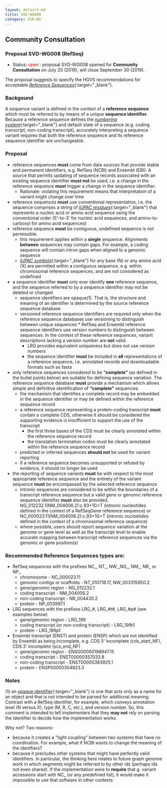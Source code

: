 ```yaml
---
layout: default-md
title: SVD-WG008
category: SVD-WG
---
```


## Community Consultation

### Proposal SVD-WG008 (RefSeq)

*	Status: <font color="red">open</font>
	:	proposal SVD-WG008 opened for **Community Consultation** on July 20 (2019), will close September 30 (2019). 

The proposal suggests to specify the HGVS recommendations for acceptable [_Reference Sequences_](https://varnomen.hgvs.org/bg-material/refseq/){:target="\_blank"}.

### Backgound

A sequence variant is defined in the context of a **reference sequence** which must be referred to by means of a unique **sequence identifier**. Because a reference sequence defines the [_numbering system_](https://varnomen.hgvs.org/bg-material/numbering/){:target="\_blank"} and default state of a sequence (e.g. coding transcript, non-coding transcript), accurately interpreting a sequence variant requires that both the reference sequence and its reference sequence identifier are unchangeable.

### Proposal

*	reference sequences **must** come from data sources that provide stable and permanent identifiers, e.g. RefSeq (NCBI) and Ensembl (EBI). A source that permits updating of sequence records associated with an existing sequence identifier **must not** be used, i.e. a change in the reference sequence **must** trigger a change in the sequence identifier.
	*	Rationale: violating this requirement means that interpretation of a variant might change over time
*	reference sequences **must** use conventional representation, i.e. the sequence comprises a string of [_IUPAC residues_](https://varnomen.hgvs.org/bg-material/standards/){:target="\_blank"} that represents a nucleic acid or amino acid sequence using the conventional order (5'-to-3' for nucleic acid sequences, and amino-to-carboxyl for amino acid sequences) 
*	reference sequence **must** be contiguous, undefined sequence is not permissible.
	*	this requirement applies within a **single** sequence. Alignments **between** sequences may contain gaps. For example, a coding sequence will contain intron gaps when aligned to a genomic sequence
	*	[_IUPAC symbols_](https://varnomen.hgvs.org/bg-material/standards/){:target="\_blank"} for any base (N) or any amino acid (X) are permitted within a contiguous sequence, e.g. within chromosomal reference sequences, and are not considered as undefined
*	a sequence identifier **must** only ever identify **one** reference sequence, and the sequence referred to by a sequence identifier may not be deleted or changed
	*	sequence identifiers are opaque(1). That is, the structure and meaning of an identifier is determined by the source reference sequence database
	*	versioned reference sequence identifiers are required only when the reference sequence databases use versioning to distinguish between unique sequences
        	*	RefSeq and Ensembl reference sequence identifiers use version numbers to distinguish between sequences. In the context of these reference sequences, variant descriptions lacking a version number are **not** valid. 
		*	LRG provides equivalent uniqueness but does not use version numbers
		*	the sequence identifier **must** be included in **all** representations of a reference sequence, i.e. annotated records and downloadable formats such as fasta
*	only reference sequences considered to be **“complete”** (as defined in the bullet points below) are suitable for defining sequence variation. The reference sequence database **must** provide a mechanism which allows simple and definitive identification of **“complete”** sequences
	*	the mechanism that identifies a complete record may be embedded in the sequence identifier or may be defined within the reference sequence record
	*	a reference sequence representing a protein-coding transcript **must** contain a complete CDS, otherwise it should be considered the supporting evidence is insufficient to support the use of the transcript
		*	the first three bases of the CDS must be clearly annotated within the reference sequence record
		*	the translation termination codon must be clearly annotated within the reference sequence record
	*	predicted or inferred sequences **should not** be used for variant reporting
	*	if a reference sequence becomes unsupported or refuted by evidence, it should no longer be used
*	the reporting of sequence variants **must** be with respect to the most appropriate reference sequence and the entirety of the variant sequence **must** be encompassed by the selected reference sequence
	*	intronic sequences are considered to be within the boundaries of a transcript reference sequence but a valid gene or genomic reference sequence identifier **must** also be provided, NG\_012232.1(NM\_004006.2):c.93+1G>T (intronic nucleotides defined in the context of a RefSeqGene reference sequence) or NC\_000023.11(NM\_004006.2):c.93+1G>T (intronic nucloetides defined in the context of a chromosomal reference sequence)
	*	where possible, users should report sequence variation at the genome or gene level as well as the transcript level to enable accurate mapping between transcript reference sequences via the genomic or gene position(s)

### Recommended Reference Sequences types are:

*	RefSeq sequences with the prefixes NC\_, NT\_, NW\_,NG\_, NM\_, NR\_ or NP\_
	*	chromosome - NC\_000023.11
	*	genomic contigs or scaffolds - NT\_010718.17, NW\_003315950.2
	*	gene/genomic region - NG\_012232.1
	*	coding transcript - NM\_004006.2
	*	non-coding transcript - NR\_004430.2
	*	protein - NP\_003997.1
*	LRG sequences with the prefixes LRG\_#, LRG\_#t#, LRG\_#p# (see examples below)
	*	gene/genomic region - LRG\_199
	*	coding transcript (or non-coding transcript) - LRG\_199t1
	*	protein - LRG\_199p1
*	Ensembl transcript (ENST) and protein (ENSP) which are not identified by Ensembl as being incomplete, e.g. CDS 5' incomplete (cds_start_NF), CDS 3' incomplete (scs_end_NF)
	*	gene/genomic region - ENSG00000198947.15
	*	coding transcript - ENST00000357033.8
	*	non-coding transcript - ENST00000383925.1
	*	protein - ENSP00000354923.3

### Notes

(1) an [opaque identifier](https://indieweb.org/opaque){:target="\_blank"} is one that acts only as a name for an object and that is not intended to be parsed for additional meaning. Contrast with a RefSeq identifier, for example, which conveys annotation level (N versus X), type (M, R, C, etc.), and version number. So, this comment is intended to tell implementers that they **may not** rely on parsing the identifier to decide how the implementation works

Why not? Two reasons:
*	because it creates a "tight coupling" between two systems that have no coordination. For example, what if NCBI wants to change the meaning of the identfiers?
*	because it precludes other systems that might have perfectly valid identifiers. In particular, the thinking here relates to future graph genome work in which segments might be referred to by other ids (perhaps ids not even shared). If the implementation were to **require** that g. variant accessions start with NC\_ (or any predefined list), it would make it impossible to use that software in other contexts
